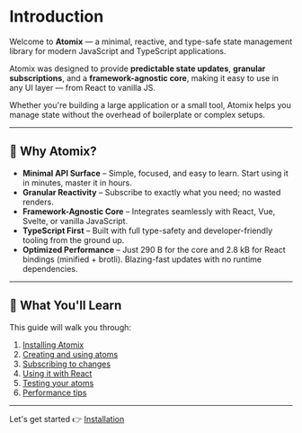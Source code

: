 # Introduction

Welcome to **Atomix** — a minimal, reactive, and type-safe state management library for modern JavaScript and TypeScript applications.

Atomix was designed to provide **predictable state updates**, **granular subscriptions**, and a **framework-agnostic core**, making it easy to use in any UI layer — from React to vanilla JS.

Whether you're building a large application or a small tool, Atomix helps you manage state without the overhead of boilerplate or complex setups.

---

## 🔧 Why Atomix?

- **Minimal API Surface** – Simple, focused, and easy to learn. Start using it in minutes, master it in hours.
- **Granular Reactivity** – Subscribe to exactly what you need; no wasted renders.
- **Framework-Agnostic Core** – Integrates seamlessly with React, Vue, Svelte, or vanilla JavaScript.
- **TypeScript First** – Built with full type-safety and developer-friendly tooling from the ground up.
- **Optimized Performance** – Just 290 B for the core and 2.8 kB for React bindings (minified + brotli). Blazing-fast updates with no runtime dependencies.

---

## 🚀 What You'll Learn

This guide will walk you through:

1. [Installing Atomix](./installation)
2. [Creating and using atoms](./usage)
3. [Subscribing to changes](./selectors)
4. [Using it with React](./react)
5. [Testing your atoms](./testing)
6. [Performance tips](./performance)

---

Let's get started 👉 [Installation](./installation)
